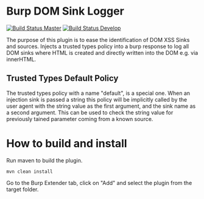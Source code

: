 # Burp DOM Sink Logger
[![Build Status Master](https://travis-ci.org/thomashartm/burp-domsink-logger.svg?branch=master)](https://travis-ci.org/thomashartm/burp-domsink-logger)
[![Build Status Develop](https://travis-ci.org/thomashartm/burp-domsink-logger.svg?branch=develop)](https://travis-ci.org/thomashartm/burp-domsink-logger)

The purpose of this plugin is to ease the identification of DOM XSS Sinks and sources.
Injects a trusted types policy into a burp response to 
log all DOM sinks where HTML is created and directly written into the DOM e.g. via innerHTML.

## Trusted Types Default Policy
The trusted types policy with a name "default", is a special one. 
When an injection sink is passed a string this policy will be implicitly called by the user agent with the string value as the first argument, and the sink name as a second argument.
This can be used to check the string value for previously tained parameter coming from a known source.


# How to build and install

Run maven  to build the plugin.  
    
    mvn clean install 
    
Go to the Burp Extender tab, 
click on "Add" and select the plugin from the target folder.